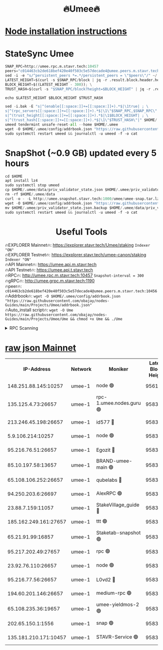 <h1 align="center"> 🔥Umee🔥</h1>


[Node installation instructions](https://github.com/obajay/nodes-Guides/tree/main/Projects/Umee)
=
# StateSync Umee
```python
SNAP_RPC=http://umee.rpc.m.stavr.tech:10457
peers="c014463cb2de618bef420e40f503c5e57decade4@umee.peers.m.stavr.tech:10456"
sed -i -e "s/^persistent_peers *=.*/persistent_peers = \"$peers\"/" ~/.umee/config/config.toml
LATEST_HEIGHT=$(curl -s $SNAP_RPC/block | jq -r .result.block.header.height); \
BLOCK_HEIGHT=$((LATEST_HEIGHT - 300)); \
TRUST_HASH=$(curl -s "$SNAP_RPC/block?height=$BLOCK_HEIGHT" | jq -r .result.block_id.hash)

echo $LATEST_HEIGHT $BLOCK_HEIGHT $TRUST_HASH

sed -i.bak -E "s|^(enable[[:space:]]+=[[:space:]]+).*$|\1true| ; \
s|^(rpc_servers[[:space:]]+=[[:space:]]+).*$|\1\"$SNAP_RPC,$SNAP_RPC\"| ; \
s|^(trust_height[[:space:]]+=[[:space:]]+).*$|\1$BLOCK_HEIGHT| ; \
s|^(trust_hash[[:space:]]+=[[:space:]]+).*$|\1\"$TRUST_HASH\"|" $HOME/.umee/config/config.toml
umeed tendermint unsafe-reset-all --home $HOME/.umee
wget -O $HOME/.umee/config/addrbook.json "https://raw.githubusercontent.com/obajay/nodes-Guides/main/Projects/Umee/addrbook.json"
sudo systemctl restart umeed && journalctl -u umeed -f -o cat
```
# SnapShot (~0.9 GB) updated every 5 hours
```python
cd $HOME
apt install lz4
sudo systemctl stop umeed
cp $HOME/.umee/data/priv_validator_state.json $HOME/.umee/priv_validator_state.json.backup
rm -rf $HOME/.umee/data
curl -o - -L http://umee.snapshot.stavr.tech:1000/umee/umee-snap.tar.lz4 | lz4 -c -d - | tar -x -C $HOME/.umee --strip-components 2
wget -O $HOME/.umee/config/addrbook.json "https://raw.githubusercontent.com/obajay/nodes-Guides/main/Projects/Umee/addrbook.json"
mv $HOME/.umee/priv_validator_state.json.backup $HOME/.umee/data/priv_validator_state.json
sudo systemctl restart umeed && journalctl -u umeed -f -o cat
```
 <h1 align="center"> Useful Tools</h1>

🔥EXPLORER Mainnet🔥:      https://explorer.stavr.tech/Umee/staking             `Indexer "ON"` \
🔥EXPLORER Testnet🔥:        https://explorer.stavr.tech/umee-canon/staking      `Indexer "ON"` \
🔥API Mainnet🔥:                   https://umee.api.m.stavr.tech \
🔥API Testnet🔥:                     https://umee.api.t.stavr.tech \
🔥RPC🔥:                                   http://umee.rpc.m.stavr.tech:10457                     `Snapshot-interval = 300` \
🔥gRPC🔥:                              http://umee.grpc.m.stavr.tech:1190 \
🔥peer🔥:                     `c014463cb2de618bef420e40f503c5e57decade4@umee.peers.m.stavr.tech:10456` \
🔥Addrbook🔥:    ```wget -O $HOME/.umee/config/addrbook.json "https://raw.githubusercontent.com/obajay/nodes-Guides/main/Projects/Umee/addrbook.json"``` \
🔥Auto_install script🔥: ```wget -O Ume https://raw.githubusercontent.com/obajay/nodes-Guides/main/Projects/Umee/Ume && chmod +x Ume && ./Ume```

<details>
<summary>RPC Scanning</summary>

<h2 align="center"> We scan nodes in real time every 4 hours. And we provide the final result of RPC endpoints.
We cannot influence the operation of these nodes in any way. </h2>


```python
If Voting Power is higher than 0 --> then the Node is a validator of the network and may be subject to attack and be a potential threat to the chain.
```
```python
We marked such validators with a red symbol
```

</details>

[raw json Mainnet](https://rpc-check.umeem.stavr.tech/umeem/rpc-umeem-result.json)
=



<table><tr><th>IP-Address</th><th>Network</th><th>Moniker</th><th>Latest Block Height</th><th>Earliest Block Height</th><th>Catching Up</th><th>Tx Index</th><th>Voting Power</th><th>Scan Time</th></tr><tr><td>148.251.88.145:10257</td><td>umee-1</td><td>node 🟢</td><td>9561500</td><td>5050395</td><td>False</td><td>on</td><td>0</td><td>2023-12-08T04:58:15.382711694UTC</td></tr><tr><td>135.125.4.73:26657</td><td>umee-1</td><td>rpc-1.umee.nodes.guru 🟢</td><td>9583027</td><td>5167386</td><td>False</td><td>on</td><td>0</td><td>2023-12-08T04:59:46.405987850UTC</td></tr><tr><td>213.246.45.198:26657</td><td>umee-1</td><td>id577 🔴</td><td>9583012</td><td>7100001</td><td>False</td><td>on</td><td>35122781</td><td>2023-12-08T04:58:19.832339187UTC</td></tr><tr><td>5.9.106.214:10257</td><td>umee-1</td><td>node 🟢</td><td>9583023</td><td>7942001</td><td>False</td><td>on</td><td>0</td><td>2023-12-08T04:59:21.122296201UTC</td></tr><tr><td>95.216.76.51:26657</td><td>umee-1</td><td>Egozit 🔴</td><td>9583027</td><td>8262001</td><td>False</td><td>off</td><td>38070139</td><td>2023-12-08T04:59:45.995120415UTC</td></tr><tr><td>85.10.197.58:13657</td><td>umee-1</td><td>BRAND-umee-main 🟢</td><td>9583016</td><td>8427832</td><td>False</td><td>on</td><td>0</td><td>2023-12-08T04:58:39.244002984UTC</td></tr><tr><td>65.108.106.252:26657</td><td>umee-1</td><td>qubelabs 🔴</td><td>9583016</td><td>8825432</td><td>False</td><td>on</td><td>37176682</td><td>2023-12-08T04:58:41.673042118UTC</td></tr><tr><td>94.250.203.6:26697</td><td>umee-1</td><td>AlexRPC 🟢</td><td>9583015</td><td>8910001</td><td>False</td><td>on</td><td>0</td><td>2023-12-08T04:58:32.843619368UTC</td></tr><tr><td>23.88.7.159:11057</td><td>umee-1</td><td>StakeVillage_guide 🔴</td><td>9583022</td><td>9137726</td><td>False</td><td>on</td><td>1329311</td><td>2023-12-08T04:59:15.608347241UTC</td></tr><tr><td>185.162.249.161:27657</td><td>umee-1</td><td>ttt 🟢</td><td>9583021</td><td>9321953</td><td>False</td><td>on</td><td>0</td><td>2023-12-08T04:59:11.285889399UTC</td></tr><tr><td>65.21.91.99:16857</td><td>umee-1</td><td>Staketab-snapshot 🟢</td><td>9583018</td><td>9358001</td><td>False</td><td>off</td><td>0</td><td>2023-12-08T04:58:52.226129596UTC</td></tr><tr><td>95.217.202.49:27657</td><td>umee-1</td><td>rpc 🟢</td><td>9583021</td><td>9440090</td><td>False</td><td>on</td><td>0</td><td>2023-12-08T04:59:11.028846775UTC</td></tr><tr><td>23.92.76.110:26657</td><td>umee-1</td><td>node 🟢</td><td>9583034</td><td>9468001</td><td>False</td><td>on</td><td>0</td><td>2023-12-08T05:00:27.358644452UTC</td></tr><tr><td>95.216.77.56:26657</td><td>umee-1</td><td>L0vd2 🔴</td><td>9583030</td><td>9483030</td><td>False</td><td>off</td><td>37852086</td><td>2023-12-08T05:00:03.871954585UTC</td></tr><tr><td>194.60.201.146:26657</td><td>umee-1</td><td>medium-rpc 🟢</td><td>9583014</td><td>9484365</td><td>False</td><td>on</td><td>0</td><td>2023-12-08T04:58:30.413497794UTC</td></tr><tr><td>65.108.235.36:19657</td><td>umee-1</td><td>umee-yieldmos-2 🟢</td><td>9583005</td><td>9575548</td><td>False</td><td>on</td><td>0</td><td>2023-12-08T04:57:38.076155278UTC</td></tr><tr><td>202.65.150.1:1556</td><td>umee-1</td><td>snap 🟢</td><td>9583022</td><td>9579944</td><td>False</td><td>off</td><td>0</td><td>2023-12-08T04:59:18.830837199UTC</td></tr><tr><td>135.181.210.171:10457</td><td>umee-1</td><td>STAVR-Service 🟢</td><td>9583028</td><td>9582001</td><td>False</td><td>on</td><td>0</td><td>2023-12-08T04:59:53.163617261UTC</td></tr></table>